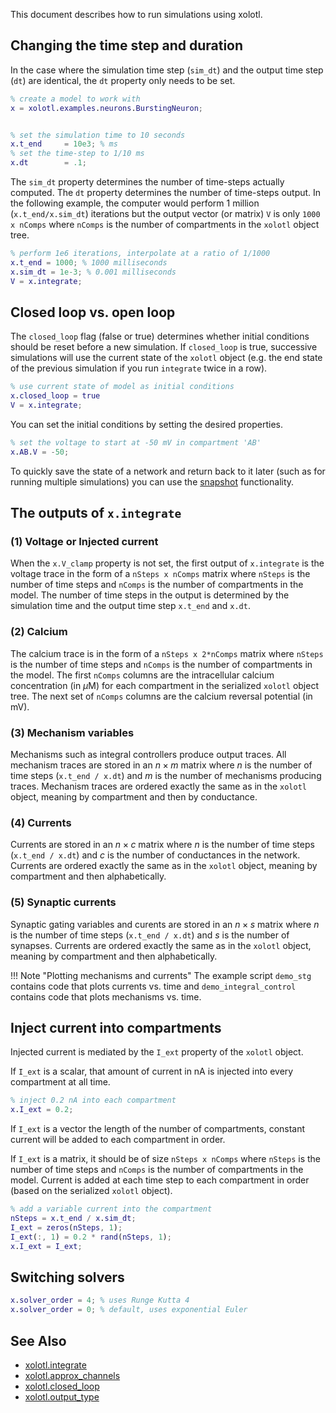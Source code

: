 This document describes how to run simulations using xolotl.




## Changing the time step and duration

In the case where the simulation time step (`sim_dt`) and the output time step (`dt`) are identical, the `dt` property only needs to be set.

```matlab
% create a model to work with
x = xolotl.examples.neurons.BurstingNeuron;


% set the simulation time to 10 seconds
x.t_end 	= 10e3; % ms
% set the time-step to 1/10 ms
x.dt 		= .1; 
```

The `sim_dt` property determines the number of time-steps actually computed. The `dt` property determines the number of time-steps output. In the following example, the computer would perform 1 million (`x.t_end/x.sim_dt`) iterations but the output vector (or matrix) `V` is only `1000 x nComps` where `nComps` is the number of compartments in the `xolotl` object tree.

```matlab
% perform 1e6 iterations, interpolate at a ratio of 1/1000
x.t_end = 1000; % 1000 milliseconds
x.sim_dt = 1e-3; % 0.001 milliseconds
V = x.integrate;
```

## Closed loop vs. open loop
The `closed_loop` flag (false or true) determines whether initial conditions should be reset before a new simulation. If `closed_loop` is true, successive simulations will use the current state of the `xolotl` object (e.g. the end state of the previous simulation if you run `integrate` twice in a row).

```matlab
% use current state of model as initial conditions
x.closed_loop = true
V = x.integrate;
```

You can set the initial conditions by setting the desired properties.

```matlab
% set the voltage to start at -50 mV in compartment 'AB'
x.AB.V = -50;
```

To quickly save the state of a network and return back to it later (such as for running multiple simulations)
you can use the [snapshot](snapshots.md) functionality.

## The outputs of `x.integrate`

### (1) Voltage or Injected current
When the `x.V_clamp` property is not set, the first output of `x.integrate` is the voltage trace in the form of a `nSteps x nComps` matrix where `nSteps` is the number of time steps and `nComps` is the number of compartments in the model. The number of time steps in the output is determined by the simulation time and the output time step `x.t_end` and `x.dt`.

### (2) Calcium
The calcium trace is in the form of a `nSteps x 2*nComps` matrix where `nSteps` is the number of time steps and `nComps` is the number of compartments in the model. The first `nComps` columns are the intracellular calcium concentration (in $\mu$M) for each compartment in the serialized `xolotl` object tree. The next set of `nComps` columns are the calcium reversal potential (in mV).

### (3) Mechanism variables

Mechanisms such as integral controllers produce output traces. All mechanism
traces are stored in an $n \times m$ matrix where $n$ is the number of time steps
(`x.t_end / x.dt`) and $m$ is the number of mechanisms producing traces. Mechanism
traces are ordered exactly the same as in the `xolotl` object, meaning by compartment
and then by conductance.

### (4) Currents

Currents are stored in an $n \times c$ matrix where $n$ is the number of time steps
(`x.t_end / x.dt`) and $c$ is the number of conductances in the network. Currents
are ordered exactly the same as in the `xolotl` object, meaning by compartment and
then alphabetically.

### (5) Synaptic currents

Synaptic gating variables and curents are stored in an $n \times s$ matrix
where $n$ is the number of time steps (`x.t_end / x.dt`) and $s$ is the number of synapses.
Currents are ordered exactly the same as in the `xolotl` object,
meaning by compartment and then alphabetically.

!!! Note "Plotting mechanisms and currents"
    The example script `demo_stg` contains code that plots currents vs. time and `demo_integral_control` contains code that plots mechanisms vs. time.

## Inject current into compartments
Injected current is mediated by the `I_ext` property of the `xolotl` object.

If `I_ext` is a scalar, that amount of current in $\mathrm{nA}$ is injected into every compartment at all time.

```matlab
% inject 0.2 nA into each compartment
x.I_ext = 0.2;
```

If `I_ext` is a vector the length of the number of compartments, constant current will be added to each compartment in order.


If `I_ext` is a matrix, it should be of size `nSteps x nComps` where `nSteps` is the number of time steps and `nComps` is the number of compartments in the model. Current is added at each time step to each compartment in order (based on the serialized `xolotl` object).

```matlab
% add a variable current into the compartment
nSteps = x.t_end / x.sim_dt;
I_ext = zeros(nSteps, 1);
I_ext(:, 1) = 0.2 * rand(nSteps, 1);
x.I_ext = I_ext;
```


## Switching solvers

```matlab
x.solver_order = 4; % uses Runge Kutta 4
x.solver_order = 0; % default, uses exponential Euler
```




## See Also

* [xolotl.integrate](https://xolotl.readthedocs.io/en/master/reference/matlab/xolotl/#integrate)
* [xolotl.approx_channels](https://xolotl.readthedocs.io/en/master/reference/matlab/xolotl/#approx_channels)
* [xolotl.closed_loop](https://xolotl.readthedocs.io/en/master/reference/matlab/xolotl/#closed_loop)
* [xolotl.output_type](https://xolotl.readthedocs.io/en/master/reference/matlab/xolotl/#output_type)
